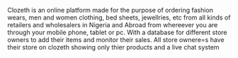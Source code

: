 Clozeth is an online platform made for the purpose of ordering fashion wears, men and women clothing, bed sheets, jewellries, etc from all kinds of retailers and wholesalers in Nigeria and Abroad from whereever you are through your mobile phone, tablet or pc.
With a database for different store owners to add their items and monitor their sales.
All store ownere=s have their store on clozeth showing only thier products and a live chat system